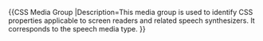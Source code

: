 {{CSS Media Group
|Description=This media group is used to identify CSS properties applicable to screen readers and related speech synthesizers.  It corresponds to the speech media type.
}}